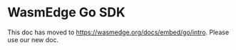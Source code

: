 # WasmEdge Go SDK 

This doc has moved to https://wasmedge.org/docs/embed/go/intro. Please use our new doc.

